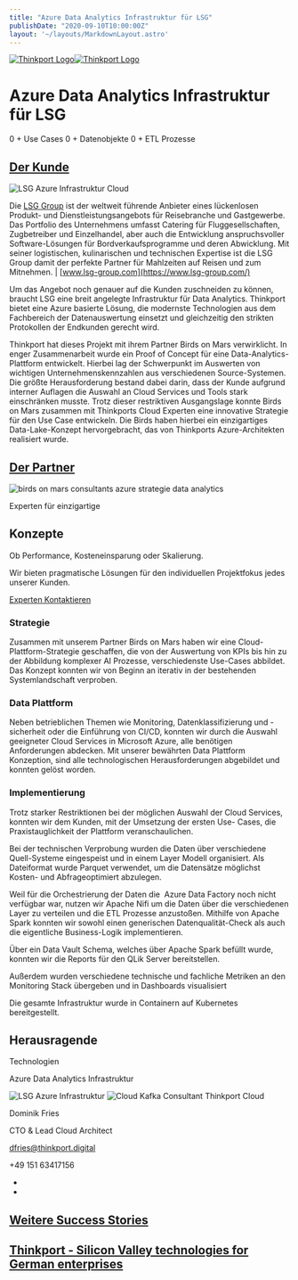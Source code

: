 ```yaml
---
title: "Azure Data Analytics Infrastruktur für LSG"
publishDate: "2020-09-10T10:00:00Z"
layout: '~/layouts/MarkdownLayout.astro'
---
```


 [![Thinkport Logo](images/Logo_horizontral_new-ovavzp5ztqmosy1yz1jrwr9fv5swhtoc0bky3tkc3g.png "Logo Bright Colours")](https://thinkport.digital)[![Thinkport Logo](images/Logo_horizontral_new-ovavzp5ztqmosy1yz1jrwr9fv5swhtoc0bky3tkc3g.png "Logo Bright Colours")](https://thinkport.digital)

# Azure Data Analytics Infrastruktur für LSG

0 + Use Cases 0 + Datenobjekte 0 + ETL Prozesse

## [Der Kunde](https://www.fairside.capital/)

![LSG Azure Infrastruktur Cloud](images/Design-ohne-Titel-1-1024x1024.png)

Die [LSG Group](https://www.lsg-group.com/news/press-release/lsg-group-caters-for-esa-astronaut-matthias-maurer/) ist der weltweit führende Anbieter eines lückenlosen Produkt- und Dienstleistungsangebots für Reisebranche und Gastgewerbe. Das Portfolio des Unternehmens umfasst Catering für Fluggesellschaften, Zugbetreiber und Einzelhandel, aber auch die Entwicklung anspruchsvoller Software-Lösungen für Bordverkaufsprogramme und deren Abwicklung. Mit seiner logistischen, kulinarischen und technischen Expertise ist die LSG Group damit der perfekte Partner für Mahlzeiten auf Reisen und zum Mitnehmen. | [www.lsg-group.com](https://www.lsg-group.com/)

Um das Angebot noch genauer auf die Kunden zuschneiden zu können, braucht LSG eine breit angelegte Infrastruktur für Data Analytics. Thinkport bietet eine Azure basierte Lösung, die modernste Technologien aus dem Fachbereich der Datenauswertung einsetzt und gleichzeitig den strikten Protokollen der Endkunden gerecht wird. 

Thinkport hat dieses Projekt mit ihrem Partner Birds on Mars verwirklicht. In enger Zusammenarbeit wurde ein Proof of Concept für eine Data-Analytics-Plattform entwickelt. Hierbei lag der Schwerpunkt im Auswerten von wichtigen Unternehmenskennzahlen aus verschiedenen Source-Systemen. Die größte Herausforderung bestand dabei darin, dass der Kunde aufgrund interner Auflagen die Auswahl an Cloud Services und Tools stark einschränken musste. Trotz dieser restriktiven Ausgangslage konnte Birds on Mars zusammen mit Thinkports Cloud Experten eine innovative Strategie für den Use Case entwickeln. Die Birds haben hierbei ein einzigartiges Data-Lake-Konzept hervorgebracht, das von Thinkports Azure-Architekten realisiert wurde.  

## [Der Partner](https://www.fairside.capital/)

![birds on mars consultants azure strategie data analytics](images/birds.png)

Experten für einzigartige

## Konzepte

Ob Performance, Kosteneinsparung oder Skalierung. 

Wir bieten pragmatische Lösungen für den individuellen Projektfokus jedes unserer Kunden.

[Experten Kontaktieren](https://thinkport.digital/kontaktieren/)

### Strategie

Zusammen mit unserem Partner Birds on Mars haben wir eine Cloud-Plattform-Strategie geschaffen, die von der Auswertung von KPIs bis hin zu der Abbildung komplexer AI Prozesse, verschiedenste Use-Cases abbildet. Das Konzept konnten wir von Beginn an iterativ in der bestehenden Systemlandschaft verproben.

### Data Plattform

Neben betrieblichen Themen wie Monitoring, Datenklassifizierung und -sicherheit oder die Einführung von CI/CD, konnten wir durch die Auswahl geeigneter Cloud Services in Microsoft Azure, alle benötigen Anforderungen abdecken. Mit unserer bewährten Data Plattform Konzeption, sind alle technologischen Herausforderungen abgebildet und konnten gelöst worden.

### Implementierung

Trotz starker Restriktionen bei der möglichen Auswahl der Cloud Services, konnten wir dem Kunden, mit der Umsetzung der ersten Use- Cases, die Praxistauglichkeit der Plattform veranschaulichen.

Bei der technischen Verprobung wurden die Daten über verschiedene Quell-Systeme eingespeist und in einem Layer Modell organisiert. Als Dateiformat wurde Parquet verwendet, um die Datensätze möglichst Kosten- und Abfrageoptimiert abzulegen. 

Weil für die Orchestrierung der Daten die  Azure Data Factory noch nicht verfügbar war, nutzen wir Apache Nifi um die Daten über die verschiedenen Layer zu verteilen und die ETL Prozesse anzustoßen. Mithilfe von Apache Spark konnten wir sowohl einen generischen Datenqualität-Check als auch die eigentliche Business-Logik implementieren.

Über ein Data Vault Schema, welches über Apache Spark befüllt wurde, konnten wir die Reports für den QLik Server bereitstellen.

Außerdem wurden verschiedene technische und fachliche Metriken an den Monitoring Stack übergeben und in Dashboards visualisiert

Die gesamte Infrastruktur wurde in Containern auf Kubernetes bereitgestellt.

## Herausragende  

Technologien

Azure Data Analytics Infrastruktur

![LSG Azure Infrastruktur](images/LSG-Schema-Final.png) ![Cloud Kafka Consultant Thinkport Cloud](images/Dominik_edited-1024x1024.png)

Dominik Fries

CTO & Lead Cloud Architect

dfries@thinkport.digital

+49 151 63417156

* [](https://de.linkedin.com/in/dominik-fries-497ab7107)
* [](https://www.xing.com/profile/Dominik_Fries5)

## [Weitere Success Stories](https://thinkport.digital/cloud-excellence-workshops)

## [Thinkport - Silicon Valley technologies for German enterprises](https://thinkport.digital/kontaktieren/)

